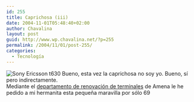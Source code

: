 ```yaml
---
id: 255
title: Caprichosa (iii)
date: 2004-11-01T05:48:40+02:00
author: Chavalina
layout: post
guid: http://www.wp.chavalina.net/?p=255
permalink: /2004/11/01/post-255/
categories:
  - Tecnología
---
```

<img class="imgizqda" src="http://www.chavalina.net/imagenes/fotos/t630.jpg" alt="Sony Ericsson t630" /> Bueno, esta vez la caprichosa no soy yo. Bueno, s&iacute; pero indirectamente.  
Mediante el <a href="http://www.amena.com/renove/" target="_blank">departamento de renovación de terminales</a> de Amena le he pedido a mi hermanita esta peque&ntilde;a maravilla por sólo 69